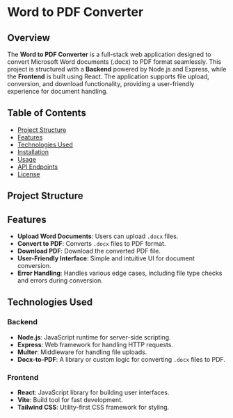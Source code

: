 # Word to PDF Converter

## Overview
The **Word to PDF Converter** is a full-stack web application designed to convert Microsoft Word documents (.docx) to PDF format seamlessly. This project is structured with a **Backend** powered by Node.js and Express, while the **Frontend** is built using React. The application supports file upload, conversion, and download functionality, providing a user-friendly experience for document handling.

## Table of Contents
- [Project Structure](#project-structure)
- [Features](#features)
- [Technologies Used](#technologies-used)
- [Installation](#installation)
- [Usage](#usage)
- [API Endpoints](#api-endpoints)
- [License](#license)

## Project Structure



## Features
- **Upload Word Documents**: Users can upload `.docx` files.
- **Convert to PDF**: Converts `.docx` files to PDF format.
- **Download PDF**: Download the converted PDF file.
- **User-Friendly Interface**: Simple and intuitive UI for document conversion.
- **Error Handling**: Handles various edge cases, including file type checks and errors during conversion.

## Technologies Used
### Backend
- **Node.js**: JavaScript runtime for server-side scripting.
- **Express**: Web framework for handling HTTP requests.
- **Multer**: Middleware for handling file uploads.
- **Docx-to-PDF**: A library or custom logic for converting `.docx` files to PDF.

### Frontend
- **React**: JavaScript library for building user interfaces.
- **Vite**: Build tool for fast development.
- **Tailwind CSS**: Utility-first CSS framework for styling.





  
